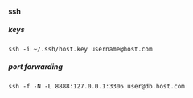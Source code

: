 #### ssh

##### keys

    ssh -i ~/.ssh/host.key username@host.com

##### port forwarding

    ssh -f -N -L 8888:127.0.0.1:3306 user@db.host.com
